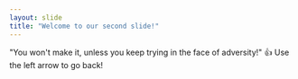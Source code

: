```yaml
---
layout: slide
title: "Welcome to our second slide!"
---
```

"You won't make it, unless you keep trying in the face of adversity!" :+1:
Use the left arrow to go back!
